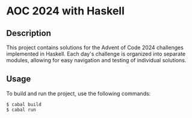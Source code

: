 # AOC 2024 with Haskell

## Description
This project contains solutions for the Advent of Code 2024 challenges implemented in Haskell. Each day's challenge is organized into separate modules, allowing for easy navigation and testing of individual solutions.

## Usage
To build and run the project, use the following commands:

```
$ cabal build
$ cabal run
```
